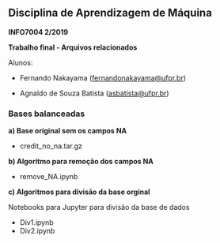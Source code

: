 ## Disciplina de Aprendizagem de Máquina
**INFO7004 2/2019**

**Trabalho final - Arquivos relacionados**

Alunos:
- Fernando Nakayama (fernandonakayama@ufpr.br)

- Agnaldo de Souza Batista (asbatista@ufpr.br)

### Bases balanceadas

**a) Base original sem os campos NA**

- credit_no_na.tar.gz

**b) Algoritmo para remoção dos campos NA**

- remove_NA.ipynb

**c) Algoritmos para divisão da base orginal**

Notebooks para Jupyter para divisão da base de dados
- Div1.ipynb
- Div2.ipynb
